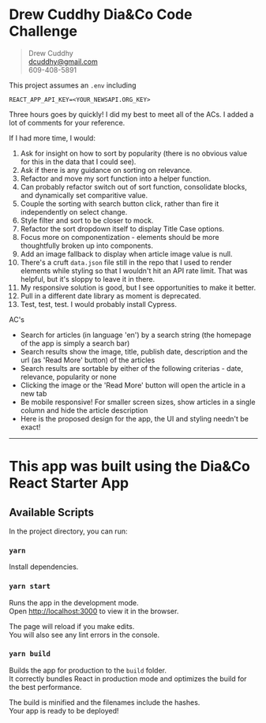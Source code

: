 # Drew Cuddhy Dia&Co Code Challenge

> Drew Cuddhy <br />
> dcuddhy@gmail.com <br />
> 609-408-5891 <br />


This project assumes an `.env` including 
```
REACT_APP_API_KEY=<YOUR_NEWSAPI.ORG_KEY>
```

Three hours goes by quickly!  I did my best to meet all of the ACs.  I added a lot of comments for your reference.

If I had more time, I would:
1.  Ask for insight on how to sort by popularity (there is no obvious value for this in the data that I could see).
1.  Ask if there is any guidance on sorting on relevance.
1.  Refactor and move my sort function into a helper function.
1.  Can probably refactor switch out of sort function, consolidate blocks, and dynamically set comparitive value.
1.  Couple the sorting with search button click, rather than fire it independently on select change.
1.  Style filter and sort to be closer to mock.
1.  Refactor the sort dropdown itself to display Title Case options.
1.  Focus more on componentization - elements should be more thoughtfully broken up into components.
1.  Add an image fallback to display when article image value is null.
1.  There's a cruft `data.json` file still in the repo that I used to render elements while styling so that I wouldn't hit an API rate limit.  That was helpful, but it's sloppy to leave it in there.
1.  My responsive solution is good, but I see opportunities to make it better.
1.  Pull in a different date library as moment is deprecated.
1.  Test, test, test.  I would probably install Cypress.


AC's
- Search for articles (in language 'en') by a search string (the homepage of the app is simply a search bar)
- Search results show the image, title, publish date, description and the url (as 'Read More' button) of the articles
- Search results are sortable by either of the following criterias - date, relevance, popularity or none
- Clicking the image or the 'Read More' button will open the article in a new tab
- Be mobile responsive! For smaller screen sizes, show articles in a single column and hide the article description
- Here is the proposed design for the app, the UI and styling needn't be exact!


___

# This app was built using the Dia&Co React Starter App

## Available Scripts

In the project directory, you can run:

### `yarn`

Install dependencies.

### `yarn start`

Runs the app in the development mode.<br />
Open [http://localhost:3000](http://localhost:3000) to view it in the browser.

The page will reload if you make edits.<br />
You will also see any lint errors in the console.

### `yarn build`

Builds the app for production to the `build` folder.<br />
It correctly bundles React in production mode and optimizes the build for the best performance.

The build is minified and the filenames include the hashes.<br />
Your app is ready to be deployed!
